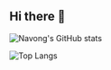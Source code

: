 ## Hi there 👋

<!--
**Navong/Navong** is a ✨ _special_ ✨ repository because its `README.md` (this file) appears on your GitHub profile.

Here are some ideas to get you started:

- 🔭 I’m currently working on ...
- 🌱 I’m currently learning ...
- 👯 I’m looking to collaborate on ...
- 🤔 I’m looking for help with ...
- 💬 Ask me about ...
- 📫 How to reach me: ...
- 😄 Pronouns: ...
- ⚡ Fun fact: ...
-->

![Navong's GitHub stats](https://github-readme-stats.vercel.app/api?username=Navong\&show_icons=true\&show=reviews,discussions_started,discussions_answered,prs_merged,prs_merged_percentage&theme=radical)

![Top Langs](https://github-readme-stats.vercel.app/api/top-langs/?username=Navong&hide_progress=true)
